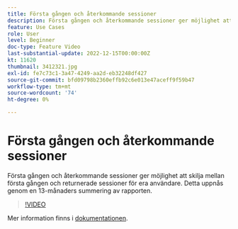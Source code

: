 ```yaml
---
title: Första gången och återkommande sessioner
description: Första gången och återkommande sessioner ger möjlighet att skilja mellan första gången och returnerade sessioner för era användare. Detta uppnås genom en 13-månaders summering av rapporten.
feature: Use Cases
role: User
level: Beginner
doc-type: Feature Video
last-substantial-update: 2022-12-15T00:00:00Z
kt: 11620
thumbnail: 3412321.jpg
exl-id: fe7c73c1-3a47-4249-aa2d-eb32248df427
source-git-commit: bfd09798b2360effb92c6e013e47aceff9f59b47
workflow-type: tm+mt
source-wordcount: '74'
ht-degree: 0%

---
```


# Första gången och återkommande sessioner

Första gången och återkommande sessioner ger möjlighet att skilja mellan första gången och returnerade sessioner för era användare. Detta uppnås genom en 13-månaders summering av rapporten.

>[!VIDEO](https://video.tv.adobe.com/v/3412321/?quality=12&learn=on)

Mer information finns i [dokumentationen](https://experienceleague.adobe.com/docs/analytics-platform/using/cja-usecases/data-views/data-views-usecases.html?lang=sv-SE#new-repeat).
